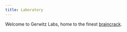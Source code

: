 ```yaml
---
title: Laboratory
---
```


Welcome to Gerwitz Labs, home to the finest [braincrack][1].  

   [1]: http://www.zefrank.com/theshow/archives/2006/07/071106.html

